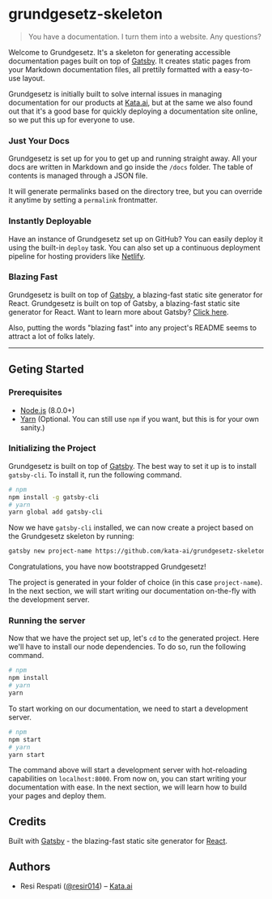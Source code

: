 # grundgesetz-skeleton

> You have a documentation. I turn them into a website. Any questions?

Welcome to Grundgesetz. It's a skeleton for generating accessible documentation pages built on top of [Gatsby](https://www.gatsbyjs.org). It creates static pages from your Markdown documentation files, all prettily formatted with a easy-to-use layout.

Grundgesetz is initially built to solve internal issues in managing documentation for our products at [Kata.ai](https://kata.ai/), but at the same we also found out that it's a good base for quickly deploying a documentation site online, so we put this up for everyone to use.

### Just Your Docs

Grundgesetz is set up for you to get up and running straight away. All your docs are written in Markdown and go inside the `/docs` folder. The table of contents is managed through a JSON file.

It will generate permalinks based on the directory tree, but you can override it anytime by setting a `permalink` frontmatter.

### Instantly Deployable

Have an instance of Grundgesetz set up on GitHub? You can easily deploy it using the built-in `deploy` task. You can also set up a continuous deployment pipeline for hosting providers like [Netlify](https://www.netlify.com/).

### Blazing Fast

Grundgesetz is built on top of [Gatsby](https://www.gatsbyjs.org), a blazing-fast static site generator for React. Grundgesetz is built on top of Gatsby, a blazing-fast static site generator for React. Want to learn more about Gatsby? [Click here](https://www.gatsbyjs.org).

Also, putting the words "blazing fast" into any project's README seems to attract a lot of folks lately.

---

## Geting Started

### Prerequisites

- [Node.js](https://nodejs.org/en/) (8.0.0+)
- [Yarn](https://yarnpkg.com) (Optional. You can still use `npm` if you want, but this is for your own sanity.)

### Initializing the Project

Grundgesetz is built on top of [Gatsby](https://www.gatsbjs.org). The best way to set it up is to install `gatsby-cli`. To install it, run the following command.

```bash
# npm
npm install -g gatsby-cli
# yarn
yarn global add gatsby-cli
```

Now we have `gatsby-cli` installed, we can now create a project based on the Grundgesetz skeleton by running:

```bash
gatsby new project-name https://github.com/kata-ai/grundgesetz-skeleton
```

Congratulations, you have now bootstrapped Grundgesetz!

The project is generated in your folder of choice (in this case `project-name`). In the next section, we will start writing our documentation on-the-fly with the development server.

### Running the server

Now that we have the project set up, let's `cd` to the generated project. Here we'll have to install our node dependencies. To do so, run the following command.

```bash
# npm
npm install
# yarn
yarn
```

To start working on our documentation, we need to start a development server.

```bash
# npm
npm start
# yarn
yarn start
```

The command above will start a development server with hot-reloading capabilities on `localhost:8000`. From now on, you can start writing your documentation with ease. In the next section, we will learn how to build your pages and deploy them.

## Credits

Built with [Gatsby](https://www.gatsbyjs.org/) - the blazing-fast static site generator for [React](https://facebook.github.io/react/).

## Authors

- Resi Respati ([@resir014](https://twitter.com/resir014)) – [Kata.ai](https://kata.ai)

